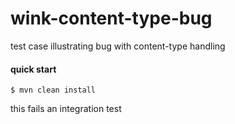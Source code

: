 wink-content-type-bug
=====================

test case illustrating bug with content-type handling

#### quick start

```
$ mvn clean install
```

this fails an integration test
